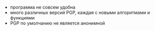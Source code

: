 - программа не совсем удобна
- много различных версий PGP, каждая с новыми алгоритмами и функциями
- PGP по умолчанию не является анонимной